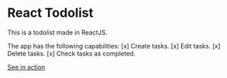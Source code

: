 # React Todolist

This is a todolist made in ReactJS.

The app has the following capabilities:
[x] Create tasks.
[x] Edit tasks.
[x] Delete tasks.
[x] Check tasks as completed.

[See in action](https://react-todolist.armiixteryx.now.sh/)
